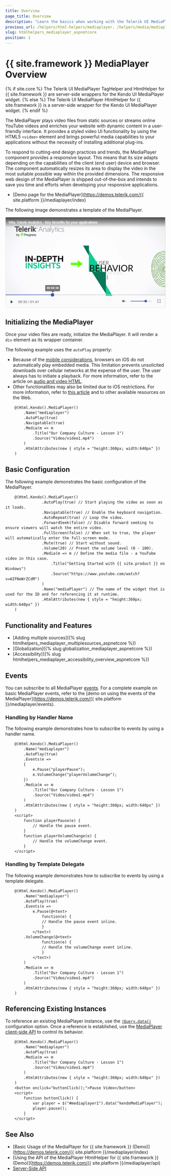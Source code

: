 ```yaml
---
title: Overview
page_title: Overview
description: "Learn the basics when working with the Telerik UI MediaPlayer for {{ site.framework }}."
previous_url: /helpers/html-helpers/mediaplayer, /helpers/media/mediaplayer/overview
slug: htmlhelpers_mediaplayer_aspnetcore
position: 1
---
```


# {{ site.framework }} MediaPlayer Overview

{% if site.core %}
The Telerik UI MediaPlayer TagHelper and HtmlHelper for {{ site.framework }} are server-side wrappers for the Kendo UI MediaPlayer widget.
{% else %}
The Telerik UI MediaPlayer HtmlHelper for {{ site.framework }} is a server-side wrapper for the Kendo UI MediaPlayer widget.
{% endif %}

The MediaPlayer plays video files from static sources or streams online YouTube videos and enriches your website with dynamic content in a user-friendly interface. It provides a styled video UI functionality by using the HTML5 `<video>` element and brings powerful media capabilities to your applications without the necessity of installing additional plug-ins.

To respond to cutting-end design practices and trends, the MediaPlayer component provides a responsive layout. This means that its size adapts depending on the capabilities of the client (end user) device and browser. The component automatically resizes its area to display the video in the most suitable possible way within the provided dimensions. The responsive web design of the MediaPlayer is shipped out-of-the-box and intends to save you time and efforts when developing your responsive applications.

* [Demo page for the MediaPlayer](https://demos.telerik.com/{{ site.platform }}/mediaplayer/index)

The following image demonstrates a template of the MediaPlayer.

![{{ site.product_short }} Template of the MediaPlayer](images/mediaplayer-template.png)

## Initializing the MediaPlayer

Once your video files are ready, initialize the MediaPlayer. It will render a `div` element as its wrapper container.

The following example uses the `autoPlay` property:
* Because of the [mobile considerations](https://developers.google.com/youtube/iframe_api_reference#Mobile_considerations), browsers on iOS do not automatically play embedded media. This limitation prevents unsolicited downloads over cellular networks at the expense of the user. The user always has to initiate a playback. For more information, refer to the article on [audio and video HTML](https://developer.apple.com/library/safari/documentation/AudioVideo/Conceptual/Using_HTML5_Audio_Video/AudioandVideoTagBasics/AudioandVideoTagBasics.html).
* Other functionalities may also be limited due to iOS restrictions. For more information, refer to [this article](http://blog.millermedeiros.com/unsolved-html5-video-issues-on-ios/) and to other available resources on the Web.

```HtmlHelper
    @(Html.Kendo().MediaPlayer()
        .Name("mediaplayer")
        .AutoPlay(true)
        .Navigatable(true)
        .Media(m => m
            .Title("Our Company Culture - Lesson 1")
            .Source("Video/video1.mp4")
        )
        .HtmlAttributes(new { style = "height:360px; width:640px" })
    )
```

## Basic Configuration

The following example demonstrates the basic configuration of the MediaPlayer.

```HtmlHelper
    @(Html.Kendo().MediaPlayer()
                .AutoPlay(true) // Start playing the video as soon as it loads.
                .Navigatable(true) // Enable the keyboard navigation.
                .AutoRepeat(true) // Loop the video.
                .ForwardSeek(false) // Disable forward seeking to ensure viewers will watch the entire video.
                .FullScreen(false) // When set to true, the player will automatically enter the full-screen mode.
                .Mute(true) // Start without sound.
                .Volume(20) // Preset the volume level (0 - 100).
                .Media(m => m // Define the media file - a YouTube video in this case.
                    .Title("Getting Started with {{ site.product }} on Windows")
                    .Source("https://www.youtube.com/watch?v=AIFNeWrZCdM")
                )
                .Name("mediaPlayer") // The name of the widget that is used for the ID and for referencing it at runtime.
                .HtmlAttributes(new { style = "height:360px; width:640px" })
    )
```

## Functionality and Features

* [Adding multiple sources]({% slug htmlhelpers_mediaplayer_multiplesources_aspnetcore %})
* [Globalization]({% slug globalization_mediaplayer_aspnetcore %})
* [Accessibility]({% slug htmlhelpers_mediaplayer_accessibility_overview_aspnetcore %})

## Events

You can subscribe to all MediaPlayer [events](/api/mediaplayer). For a complete example on basic MediaPlayer events, refer to the [demo on using the events of the MediaPlayer](https://demos.telerik.com/{{ site.platform }}/mediaplayer/events).

### Handling by Handler Name

The following example demonstrates how to subscribe to events by using a handler name.

```HtmlHelper
    @(Html.Kendo().MediaPlayer()
        .Name("mediaplayer")
        .AutoPlay(true)
        .Events(e =>
        {
            e.Pause("playerPause");
            e.VolumeChange("playerVolumeChange");
        })
        .Media(m => m
            .Title("Our Company Culture - Lesson 1")
            .Source("Video/video1.mp4")
        )
        .HtmlAttributes(new { style = "height:360px; width:640px" })
    )
    <script>
        function playerPause(e) {
            // Handle the pause event.
        }
        function playerVolumeChange(e) {
            // Handle the volumeChange event.
        }
    </script>
```

### Handling by Template Delegate

The following example demonstrates how to subscribe to events by using a template delegate.

```HtmlHelper
    @(Html.Kendo().MediaPlayer()
        .Name("mediaplayer")
        .AutoPlay(true)
        .Events(e =>
            e.Pause(@<text>
                function(e) {
                // Handle the pause event inline.
                }
            </text>)
        .VolumeChange(@<text>
                function(e) {
                // Handle the volumeChange event inline.
                }
            </text>)
        )
        .Media(m => m
            .Title("Our Company Culture - Lesson 1")
            .Source("Video/video1.mp4")
        )
        .HtmlAttributes(new { style = "height:360px; width:640px" })
    )
```

## Referencing Existing Instances

To reference an existing MediaPlayer instance, use the [`jQuery.data()`](http://api.jquery.com/jQuery.data/) configuration option. Once a reference is established, use the [MediaPlayer client-side API](https://docs.telerik.com/kendo-ui/api/javascript/ui/mediaplayer#methods) to control its behavior.

```HtmlHelper
    @(Html.Kendo().MediaPlayer()
        .Name("mediaplayer")
        .AutoPlay(true)
        .Media(m => m
            .Title("Our Company Culture - Lesson 1")
            .Source("Video/video1.mp4")
        )
        .HtmlAttributes(new { style = "height:360px; width:640px" })
    )
    <button onclick="buttonClick();">Pause Video</button>
    <script>
        function buttonClick() {
            var player = $("#mediaplayer1").data("kendoMediaPlayer");
            player.pause();
        }
    </script>
```

## See Also

* [Basic Usage of the MediaPlayer for {{ site.framework }} (Demo)](https://demos.telerik.com/{{ site.platform }}/mediaplayer/index)
* [Using the API of the MediaPlayer HtmlHelper for {{ site.framework }} (Demo)](https://demos.telerik.com/{{ site.platform }}/mediaplayer/api)
* [Server-Side API](/api/mediaplayer)
